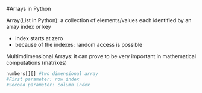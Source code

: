 #Arrays in Python

Array(List in Python): a collection of elements/values each identified by an array index or key
- index starts at zero
- because of the indexes: random access is possible

Multimdimensional Arrays: it can prove to be very important in mathematical computations (matrixes)
```python
numbers[][] #two dimensional array
#First parameter: row index
#Second parameter: column index
```
